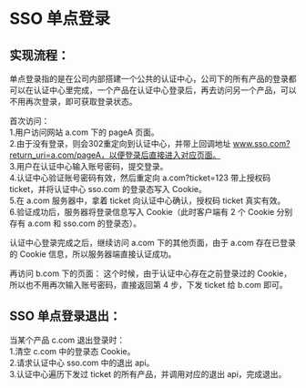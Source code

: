 
# SSO 单点登录
## 实现流程：
单点登录指的是在公司内部搭建一个公共的认证中心，公司下的所有产品的登录都可以在认证中心里完成，一个产品在认证中心登录后，再去访问另一个产品，可以不用再次登录，即可获取登录状态。

首次访问：  
1.用户访问网站 a.com 下的 pageA 页面。  
2.由于没有登录，则会302重定向到认证中心，并带上回调地址 www.sso.com?return_uri=a.com/pageA，以便登录后直接进入对应页面。  
3.用户在认证中心输入账号密码，提交登录。  
4.认证中心验证账号密码有效，然后重定向 a.com?ticket=123 带上授权码 ticket，并将认证中心 sso.com 的登录态写入 Cookie。  
5.在 a.com 服务器中，拿着 ticket 向认证中心确认，授权码 ticket 真实有效。  
6.验证成功后，服务器将登录信息写入 Cookie（此时客户端有 2 个 Cookie 分别存有 a.com 和 sso.com 的登录态）。  

认证中心登录完成之后，继续访问 a.com 下的其他页面，由于 a.com 存在已登录的 Cookie 信息，所以服务器端直接认证成功。  

再访问 b.com 下的页面：
这个时候，由于认证中心存在之前登录过的 Cookie，所以也不用再次输入账号密码，直接返回第 4 步，下发 ticket 给 b.com 即可。

## SSO 单点登录退出：  
当某个产品 c.com 退出登录时：  
1.清空 c.com 中的登录态 Cookie。  
2.请求认证中心 sso.com 中的退出 api。   
3.认证中心遍历下发过 ticket 的所有产品，并调用对应的退出 api，完成退出。 

